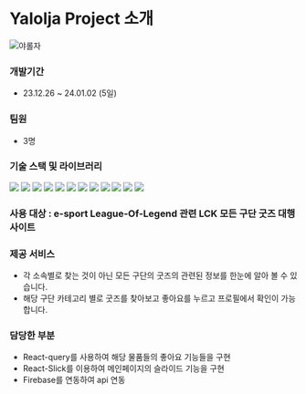 # Yalolja Project 소개    

![야롤자](https://github.com/joonyg/yalolja/assets/90684826/fc1420a5-7472-4422-a5a3-0dd4011c28dc)

### 개발기간  
- 23.12.26 ~ 24.01.02 (5일)
### 팀원 
- 3명
### 기술 스택 및 라이브러리         
<div align=left>
  <img src="https://img.shields.io/badge/html5-E34F26?style=for-the-badge&logo=html5&logoColor=white"> 
  <img src="https://img.shields.io/badge/css-1572B6?style=for-the-badge&logo=css3&logoColor=white"> 
   <img src="https://img.shields.io/badge/styledcomponents-DB7093?style=for-the-badge&logo=styledcomponents&logoColor=white"> 
  <img src="https://img.shields.io/badge/javascript-F7DF1E?style=for-the-badge&logo=javascript&logoColor=black">
  <img src="https://img.shields.io/badge/react-61DAFB?style=for-the-badge&logo=react&logoColor=black"> 
  <img src="https://img.shields.io/badge/recoil-3578E5?style=for-the-badge&logo=recoil&logoColor=white">
   <img src="https://img.shields.io/badge/reactrouter-CA4245?style=for-the-badge&logo=reactrouter&logoColor=black">
  <img src="https://img.shields.io/badge/reactquery-FF4154?style=for-the-badge&logo=reactquery&logoColor=white">
  <img src="https://img.shields.io/badge/github-181717?style=for-the-badge&logo=github&logoColor=white">
  <img src="https://img.shields.io/badge/git-F05032?style=for-the-badge&logo=git&logoColor=white">
  <img src="https://img.shields.io/badge/firebase-FFCA28?style=for-the-badge&logo=firebase&logoColor=white">
  <img src="https://img.shields.io/badge/vercel-A9A9A9?style=for-the-badge&logo=vercel&logoColor=white">
  
</div>

### 사용 대상 : e-sport League-Of-Legend 관련 LCK 모든 구단 굿즈 대행 사이트

### 제공 서비스
- 각 소속별로 찾는 것이 아닌 모든 구단의 굿즈의 관련된 정보를 한눈에 알아 볼 수 있습니다.
- 해당 구단 카테고리 별로 굿즈를 찾아보고 좋아요를 누르고 프로필에서 확인이 가능합니다.

### 담당한 부분
- React-query를 사용하여 해당 물품들의 좋아요 기능들을 구현
- React-Slick를 이용하여 메인페이지의 슬라이드 기능을 구현
- Firebase를 연동하여 api 연동
